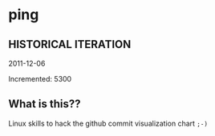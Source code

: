 # ping

## HISTORICAL ITERATION
2011-12-06

Incremented: 5300

## What is this?? 
Linux skills to hack the github commit visualization chart `;-)`
